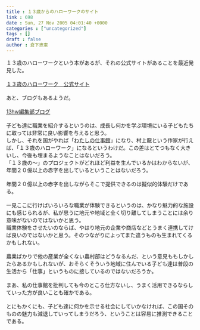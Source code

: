 ```yaml
---
title : １３歳からのハローワークのサイト
link : 698
date : Sun, 27 Nov 2005 04:01:40 +0000
categories : ["uncategorized"]
tags : []
draft : false
author : 倉下忠憲
---
```


１３歳のハローワークという本があるが、それの公式サイトがあることを最近発見した。<BR><BR><A HREF="http://www.13hw.com/" TARGET="_blank">１３歳のハローワーク　公式サイト</A><BR><BR>あと、ブログもあるようだ。<BR><BR><A HREF="http://www.13hw.com/staff_blog/" TARGET="_blank">13hw編集部ブログ</A><BR><BR>子ども達に職業を紹介するというのは、成長し何かを学ぶ環境にいる子どもたちに取っては非常に良い影響を与えると思う。<BR>しかし、それを国がやれば「<A HREF="http://www.shigotokan.ehdo.go.jp/" TARGET="_blank">わたしの仕事館</A>」になり、村上龍という作家が行えば、「１３歳のハローワーク」になるというわけだ。この差はとてつもなく大きいし、今後も埋まるようなことはないだろう。<BR>「１３歳の～」のプロジェクトがどれほど利益を生んでいるかはわからないが、年間２０億以上の赤字を出しているということはないだろう。<BR><BR>年間２０億以上の赤字を出しながらそこで提供できるのは擬似的体験だけである。<BR><BR>一見ここに行けばいろいろな職業が体験できるというのは、かなり魅力的な施設にも感じられるが、私が思うに地元や地域と全く切り離してしまうことには余り意味がないのではないかと思う。<BR>職業体験をさせたいのならば、やはり地元の企業や商店などとうまく連携してけば良いのではないかと思う。そのつながりによってまた違うものも生まれてくるかもしれない。<BR><BR>農業ばかりで他の産業が全くない農村部はどうなるんだ、という意見ももしかしたらあるかもしれないが、おそらくそういう地域に住んでいる子ども達は普段の生活から「仕事」というものに接しているのではないだろうか。<BR><BR>まあ、私の仕事館を批判しても今のところ仕方ないし、うまく活用できるならしていった方が良いことも確かである。<BR><BR>とにもかくにも、子ども達に何かを示せる社会にしていかなければ、この国そのものの魅力も減退していってしまうだろう、ということは容易に推測できることである。<br><br>
